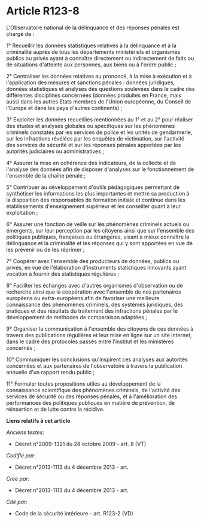 # Article R123-8

L'Observatoire national de la délinquance et des réponses pénales est chargé de :

1° Recueillir les données statistiques relatives à la délinquance et à la criminalité auprès de tous les départements
ministériels et organismes publics ou privés ayant à connaître directement ou indirectement de faits ou de situations
d'atteinte aux personnes, aux biens ou à l'ordre public ;

2° Centraliser les données relatives au prononcé, à la mise à exécution et à l'application des mesures et sanctions pénales :
données juridiques, données statistiques et analyses des questions soulevées dans le cadre des différentes disciplines
concernées (données produites en France, mais aussi dans les autres Etats membres de l'Union européenne, du Conseil de
l'Europe et dans les pays d'autres continents) ;

3° Exploiter les données recueillies mentionnées au 1° et au 2° pour réaliser des études et analyses globales ou spécifiques
sur les phénomènes criminels constatés par les services de police et les unités de gendarmerie, sur les infractions révélées
par les enquêtes de victimation, sur l'activité des services de sécurité et sur les réponses pénales apportées par les
autorités judiciaires ou administratives ;

4° Assurer la mise en cohérence des indicateurs, de la collecte et de l'analyse des données afin de disposer d'analyses sur
le fonctionnement de l'ensemble de la chaîne pénale ;

5° Contribuer au développement d'outils pédagogiques permettant de synthétiser les informations les plus importantes et
mettre sa production à la disposition des responsables de formation initiale et continue dans les établissements
d'enseignement supérieur et les conseiller quant à leur exploitation ;

6° Assurer une fonction de veille sur les phénomènes criminels actuels ou émergents, sur leur perception par les citoyens
ainsi que sur l'ensemble des politiques publiques, françaises ou étrangères, visant à mieux connaître la délinquance et la
criminalité et les réponses qui y sont apportées en vue de les prévenir ou de les réprimer ;

7° Coopérer avec l'ensemble des producteurs de données, publics ou privés, en vue de l'élaboration d'instruments statistiques
innovants ayant vocation à fournir des statistiques régulières ;

8° Faciliter les échanges avec d'autres organismes d'observation ou de recherche ainsi que la coopération avec l'ensemble de
nos partenaires européens ou extra-européens afin de favoriser une meilleure connaissance des phénomènes criminels, des
systèmes juridiques, des pratiques et des résultats du traitement des infractions pénales par le développement de méthodes de
comparaison adaptées ;

9° Organiser la communication à l'ensemble des citoyens de ces données à travers des publications régulières et leur mise en
ligne sur un site internet, dans le cadre des protocoles passés entre l'institut et les ministères concernés ;

10° Communiquer les conclusions qu'inspirent ces analyses aux autorités concernées et aux partenaires de l'observatoire à
travers la publication annuelle d'un rapport rendu public ;

11° Formuler toutes propositions utiles au développement de la connaissance scientifique des phénomènes criminels, de
l'activité des services de sécurité ou des réponses pénales, et à l'amélioration des performances des politiques publiques en
matière de prévention, de réinsertion et de lutte contre la récidive.

**Liens relatifs à cet article**

_Anciens textes_:

  - Décret n°2009-1321 du 28 octobre 2009 - art. 8 (VT)

_Codifié par_:

  - Décret n°2013-1113 du 4 décembre 2013 - art.

_Créé par_:

  - Décret n°2013-1113 du 4 décembre 2013 - art.

_Cité par_:

  - Code de la sécurité intérieure - art. R123-2 (VD)

